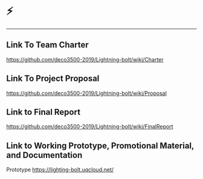 # ⚡
***
## Link To Team Charter
https://github.com/deco3500-2019/Lightning-bolt/wiki/Charter

## Link To Project Proposal
https://github.com/deco3500-2019/Lightning-bolt/wiki/Proposal

## Link to Final Report
https://github.com/deco3500-2019/Lightning-bolt/wiki/FinalReport

## Link to Working Prototype, Promotional Material, and Documentation  
Prototype
https://lighting-bolt.uqcloud.net/
